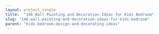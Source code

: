 ```yaml
---
layout: project_single
title:  "146 Wall Painting and Decoration Ideas for Kids Bedroom"
slug: "146-wall-painting-and-decoration-ideas-for-kids-bedroom"
parent: "kids-bedroom-design-and-decorating-ideas"
---
```

 